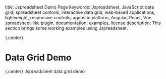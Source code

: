 title: Jspreadsheet Demo Page
keywords: Jspreadsheet, JavaScript data grid, spreadsheet controls, interactive data grid, web-based applications, lightweight, responsive controls, agnostic platform, Angular, React, Vue, spreadsheet-like plugin, documentation, examples, license
description: This section brings some working examples using Jspreadsheet.

{.center}
# Data Grid Demo

{.center}
Jspreadsheet data grid demo

<lm-demo></lm-demo>

